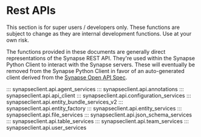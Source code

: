 # Rest APIs

This section is for super users / developers only.
These functions are subject to change as they are internal development
functions. Use at your own risk.


The functions provided in these documents are generally direct representations of the
Synapse REST API. They're used within the Synapse Python Client to interact with the
Synapse servers. These will eventually be removed from the Synapse Python Client in
favor of an auto-generated client derived from the
[Synapse Open API Spec](https://rest-docs.synapse.org/rest/openapi/openapispecification.json).


::: synapseclient.api.agent_services
::: synapseclient.api.annotations
::: synapseclient.api.api_client
::: synapseclient.api.configuration_services
::: synapseclient.api.entity_bundle_services_v2
::: synapseclient.api.entity_factory
::: synapseclient.api.entity_services
::: synapseclient.api.file_services
::: synapseclient.api.json_schema_services
::: synapseclient.api.table_services
::: synapseclient.api.team_services
::: synapseclient.api.user_services
